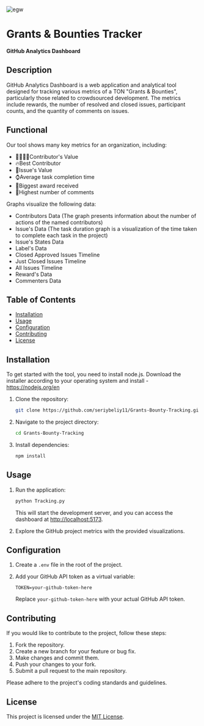 ![egw](https://github.com/seriybeliy11/Grants-Bounty-Tracker/assets/129196368/90a85183-1f25-4982-8db4-4f99fe9a8aaf)



# Grants & Bounties Tracker

**GitHub Analytics Dashboard**

## Description

GitHub Analytics Dashboard is a web application and analytical tool designed for tracking various metrics of a TON "Grants & Bounties", particularly those related to crowdsourced development. The metrics include rewards, the number of resolved and closed issues, participant counts, and the quantity of comments on issues.

## Functional
Our tool shows many key metrics for an organization, including:
- 👨‍👨‍👦‍👦Contributor's Value
- 🔥Best Contributor
- 📌Issue's Value
- ⌚Average task completion time
- 📍Biggest award received
- 👀Highest number of comments

Graphs visualize the following data:
- Contributors Data (The graph presents information about the number of actions of the named contributors)
- Issue's Data (The task duration graph is a visualization of the time taken to complete each task in the project)
- Issue's States Data
- Label's Data
- Closed Approved Issues Timeline
- Just Closed Issues Timeline
- All Issues Timeline
- Reward's Data
- Commenters Data

## Table of Contents

- [Installation](#installation)
- [Usage](#usage)
- [Configuration](#configuration)
- [Contributing](#contributing)
- [License](#license)

## Installation
To get started with the tool, you need to install node.js. Download the installer according to your operating system and install - https://nodejs.org/en

1. Clone the repository:

   ```bash
   git clone https://github.com/seriybeliy11/Grants-Bounty-Tracking.git
   ```

2. Navigate to the project directory:

   ```bash
   cd Grants-Bounty-Tracking
   ```

3. Install dependencies:

   ```bash
   npm install
   ```

## Usage

1. Run the application:

   ```bash
   python Tracking.py
   ```

   This will start the development server, and you can access the dashboard at [http://localhost:5173](http://localhost:5173).

2. Explore the GitHub project metrics with the provided visualizations.

## Configuration

1. Create a `.env` file in the root of the project.

2. Add your GitHub API token as a virtual variable:

   ```env
   TOKEN=your-github-token-here
   ```

   Replace `your-github-token-here` with your actual GitHub API token.

## Contributing

If you would like to contribute to the project, follow these steps:

1. Fork the repository.
2. Create a new branch for your feature or bug fix.
3. Make changes and commit them.
4. Push your changes to your fork.
5. Submit a pull request to the main repository.

Please adhere to the project's coding standards and guidelines.

## License

This project is licensed under the [MIT License](LICENSE).
